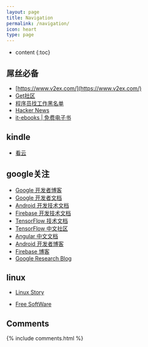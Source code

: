 ```yaml
---
layout: page
title: Navigation
permalink: /navigation/
icon: heart
type: page
---
```


* content
{:toc}

## 屌丝必备
* [https://www.v2ex.com/](https://www.v2ex.com/)
* [Get社区](http://get.ftqq.com/?c=card)
* [程序员找工作黑名单](http://coder.shengxinjing.cn/)
* [Hacker News](https://news.ycombinator.com/)
* [it-ebooks | 免费电子书](http://it-ebooks.info/)

## kindle
* [看云](https://www.kancloud.cn/explore)

## google关注
*  [Google 开发者博客](http://developers.googleblog.cn/)
*  [Google 开发者文档](https://developers.google.cn//)
*  [Android 开发技术文档](https://developer.android.google.cn/)
*  [Firebase 开发技术文档](https://firebase.google.cn/)
*  [TensorFlow 技术文档](https://tensorflow.google.cn/)
*  [TensorFlow 中文社区](https://www.tensorflowers.cn/)
*  [Angular 中文文档](https://angular.cn/)
*  [Android 开发者博客](https://android-developers.googleblog.com/)
*  [Firebase 博客](https://firebase.googleblog.com/)
*  [Google Research Blog](https://research.googleblog.com/)

## linux

* [Linux Story](https://linuxstory.org/)

* [Free SoftWare](https://shop.fsf.org/)

## Comments

{% include comments.html %}
